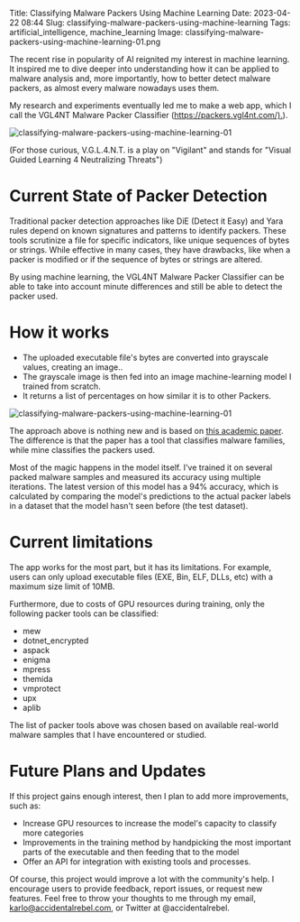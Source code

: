 Title: Classifying Malware Packers Using Machine Learning
Date: 2023-04-22 08:44
Slug: classifying-malware-packers-using-machine-learning
Tags: artificial_intelligence, machine_learning
Image: classifying-malware-packers-using-machine-learning-01.png

The recent rise in popularity of AI reignited my interest in machine learning. It inspired me to dive deeper into understanding how it can be applied to malware analysis and, more importantly, how to better detect malware packers, as almost every malware nowadays uses them.

My research and experiments eventually led me to make a web app, which I call the VGL4NT Malware Packer Classifier (<https://packers.vgl4nt.com/).>).

![classifying-malware-packers-using-machine-learning-01]({attach}/images/classifying-malware-packers-using-machine-learning-01.png)

(For those curious, V.G.L.4.N.T. is a play on "Vigilant" and stands for "Visual Guided Learning 4 Neutralizing Threats")

# Current State of Packer Detection
 
Traditional packer detection approaches like DiE (Detect it Easy) and Yara rules depend on known signatures and patterns to identify packers. These tools scrutinize a file for specific indicators, like unique sequences of bytes or strings. While effective in many cases, they have drawbacks, like when a packer is modified or if the sequence of bytes or strings are altered.

By using machine learning, the VGL4NT Malware Packer Classifier can be able to take into account minute differences and still be able to detect the packer used.

# How it works

- The uploaded executable file's bytes are converted into grayscale values, creating an image..
- The grayscale image is then fed into an image machine-learning model I trained from scratch.
- It returns a list of percentages on how similar it is to other Packers.

![classifying-malware-packers-using-machine-learning-01]({attach}/images/classifying-malware-packers-using-machine-learning-02.png)

The approach above is nothing new and is based on [this academic paper](https://ieeexplore.ieee.org/abstract/document/8328749). The difference is that the paper has a tool that classifies malware families, while mine classifies the packers used.

Most of the magic happens in the model itself. I've trained it on several packed malware samples and measured its accuracy using multiple iterations. The latest version of this model has a 94% accuracy, which is calculated by comparing the model's predictions to the actual packer labels in a dataset that the model hasn't seen before (the test dataset).

# Current limitations

The app works for the most part, but it has its limitations. For example, users can only upload executable files (EXE, Bin, ELF, DLLs, etc) with a maximum size limit of 10MB. 

Furthermore, due to costs of GPU resources during training, only the following packer tools can be classified:

- mew
- dotnet_encrypted
- aspack
- enigma
- mpress
- themida
- vmprotect
- upx
- aplib

The list of packer tools above was chosen based on available real-world malware samples that I have encountered or studied.

# Future Plans and Updates

If this project gains enough interest, then I plan to add more improvements, such as:

- Increase GPU resources to increase the model's capacity to classify more categories
- Improvements in the training method by handpicking the most important parts of the executable and then feeding that to the model
- Offer an API for integration with existing tools and processes.

Of course, this project would improve a lot with the community's help. I encourage users to provide feedback, report issues, or request new features. Feel free to throw your thoughts to me through my email, karlo@accidentalrebel.com, or Twitter at @accidentalrebel.
